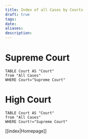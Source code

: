 ```yaml
---
title: Index of all Cases by Courts
draft: true
tags: 
date: 
aliases: 
description:
---
```

# Supreme Court
```dataview
TABLE Court AS "Court"
from "All Cases"
WHERE Court="Supreme Court"
```

# High Court
```dataview
TABLE Court AS "Court"
from "All Cases"
WHERE Court!="Supreme Court"
```

[[index|Homepage]]